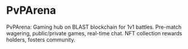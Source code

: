 # PvPArena
PvPArena: Gaming hub on BLAST blockchain for 1v1 battles. Pre-match wagering, public/private games, real-time chat. NFT collection rewards holders, fosters community.

